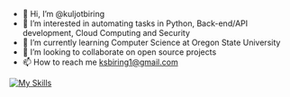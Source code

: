 - 👋 Hi, I’m @kuljotbiring
- 👀 I’m interested in automating tasks in Python, Back-end/API development, Cloud Computing and Security
- 🌱 I’m currently learning Computer Science at Oregon State University
- 💞️ I’m looking to collaborate on open source projects
- 📫 How to reach me ksbiring1@gmail.com

[![My Skills](https://skillicons.dev/icons?i=py,cpp,c,js,html,css,nodejs,flask,express,linux,aws,git,mysql,bash,powershell&perline=3)](https://skillicons.dev)
<!---
kuljotbiring/kuljotbiring is a ✨ special ✨ repository because its `README.md` (this file) appears on your GitHub profile.
You can click the Preview link to take a look at your changes.
--->
